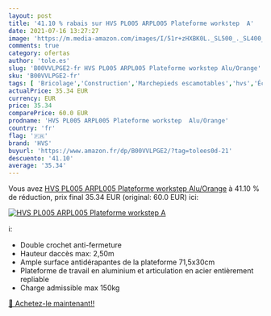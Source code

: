 ```yaml
---
layout: post
title: '41.10 % rabais sur HVS PL005 ARPL005 Plateforme workstep  A'
date: 2021-07-16 13:27:27
image: 'https://m.media-amazon.com/images/I/51r+zHXBK0L._SL500_._SL400_.jpg'
comments: true
category: ofertas
author: 'tole.es'
slug: 'B00VVLPGE2-fr HVS PL005 ARPL005 Plateforme workstep Alu/Orange'
sku: 'B00VVLPGE2-fr'
tags: [ 'Bricolage','Construction','Marchepieds escamotables','hvs','Échelles', ]
actualPrice: 35.34 EUR
currency: EUR
price: 35.34
comparePrice: 60.0 EUR
prodname: 'HVS PL005 ARPL005 Plateforme workstep  Alu/Orange'
country: 'fr'
flag: '🇫🇷'
brand: 'HVS'
buyurl: 'https://www.amazon.fr/dp/B00VVLPGE2/?tag=tolees0d-21'
descuento: '41.10'
average: '35.34'
---
```


Vous avez [HVS PL005 ARPL005 Plateforme workstep  Alu/Orange](https://www.amazon.fr/dp/B00VVLPGE2/?tag=tolees0d-21)  à  41.10 % de réduction, prix final  35.34 EUR (original: 60.0 EUR) ici:

[![HVS PL005 ARPL005 Plateforme workstep  A](https://m.media-amazon.com/images/I/51r+zHXBK0L._SL500_._SL400_.jpg)](https://www.amazon.fr/dp/B00VVLPGE2/?tag=tolees0d-21)

ℹ️:

- Double crochet anti-fermeture
- Hauteur daccès max: 2,50m
- Ample surface antidérapantes de la plateforme 71,5x30cm
- Plateforme de travail en aluminium et articulation en acier entièrement repliable
- Charge admissible max 150kg

[🛒 Achetez-le maintenant!!](https://www.amazon.fr/dp/B00VVLPGE2/?tag=tolees0d-21)
